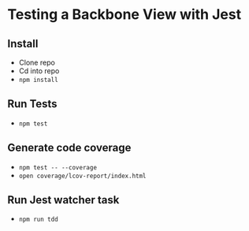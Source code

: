 # Testing a Backbone View with Jest

## Install

* Clone repo
* Cd into repo
* `npm install`

## Run Tests

* `npm test`

## Generate code coverage

* `npm test -- --coverage`
* `open coverage/lcov-report/index.html`

## Run Jest watcher task

* `npm run tdd`

